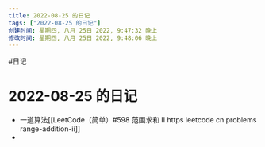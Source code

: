 ```yaml
---
title: 2022-08-25 的日记
tags: ["2022-08-25 的日记"]
创建时间: 星期四, 八月 25日 2022, 9:47:32 晚上
修改时间: 星期四, 八月 25日 2022, 9:48:06 晚上
---
```

#日记

# 2022-08-25 的日记

- 一道算法[[LeetCode（简单）#598 范围求和 II https leetcode cn problems range-addition-ii]]
-